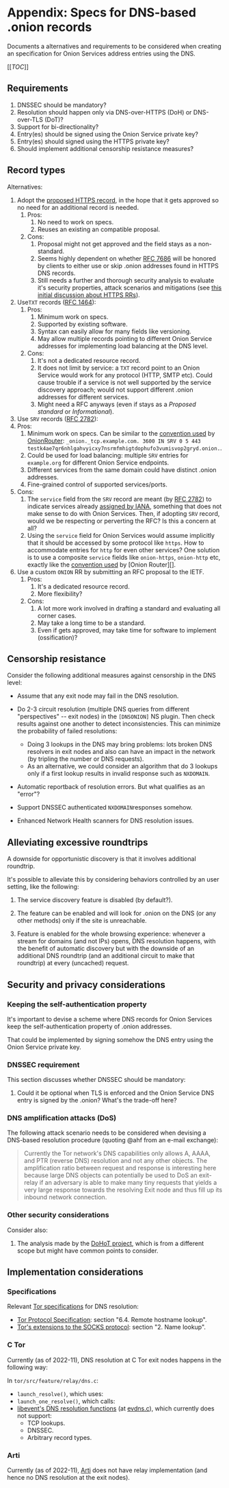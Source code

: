 # Appendix: Specs for DNS-based .onion records

Documents a alternatives and requirements to be considered when creating an
specification for Onion Services address entries using the DNS.

[[_TOC_]]

## Requirements

1. DNSSEC should be mandatory?
2. Resolution should happen only via DNS-over-HTTPS (DoH) or DNS-over-TLS (DoT)?
3. Support for bi-directionality?
4. Entry(es) should be signed using the Onion Service private key?
5. Entry(es) should signed using the HTTPS private key?
6. Should implement additional censorship resistance measures?

## Record types

Alternatives:

1. Adopt the [proposed HTTPS record][], in the hope that it gets approved so no
   need for an additional record is needed.
   1. Pros:
      1. No need to work on specs.
      2. Reuses an existing an compatible proposal.
   2. Cons:
      1. Proposal might not get approved and the field stays as a non-standard.
      2. Seems highly dependent on whether [RFC 7686][] will be honored by clients to
         either use or skip .onion addresses found in HTTPS DNS records.
      3. Still needs a further and thorough security analysis to evaluate it's
         security properties, attack scenarios and mitigations (see [this
         initial discussion about HTTPS RRs][]).
2. Use`TXT` records ([RFC 1464][]):
   1. Pros:
      1. Minimum work on specs.
      2. Supported by existing software.
      3. Syntax can easily allow for many fields like versioning.
      4. May allow multiple records pointing to different Onion Service
         addresses for implementing load balancing at the DNS level.
   2. Cons:
      1. It's not a dedicated resource record.
      2. It does not limit by service: a `TXT` record point to an Onion Service
         would work for any protocol (HTTP, SMTP etc). Could cause trouble if a
         service is not well supported by the service discovery approach; would
         not support different .onion addresses for different services.
      3. Might need a RFC anyways (even if stays as a *Proposed standard* or *Informational*).
3. Use `SRV` records ([RFC 2782][]):
  1. Pros:
      1. Minimum work on specs. Can be similar to the [convention used][] by [OnionRouter][]:
         `_onion._tcp.example.com. 3600 IN SRV 0 5 443 testk4ae7qr6nhlgahvyicxy7nsrmfmhigtdophufo3vumisvop2gryd.onion.`.
      2. Could be used for load balancing: multiple `SRV` entries for
         `example.org` for different Onion Service endpoints.
      3. Different services from the same domain could have distinct .onion addresses.
      4. Fine-grained control of supported services/ports.
  2. Cons:
      1. The `service` field from the `SRV` record are meant (by [RFC 2782][])
         to indicate services already [assigned by IANA][], something that does
         not make sense to do with Onion Services. Then, if adopting `SRV` record,
         would we be respecting or perverting the RFC? Is this a concern at all?
      2. Using the `service` field for Onion Services would assume implicitly
         that it should be accessed by some protocol like `https`. How to
         accommodate entries for `http` for even other services? One solution is to use
         a composite `service` fields like `onion-https`, `onion-http` etc, exactly like
         the [convention used][] by [Onion Router][].
3. Use a custom `ONION` RR by submitting an RFC proposal to the IETF.
   1. Pros:
      1. It's a dedicated resource record.
      2. More flexibility?
   2. Cons:
      1. A lot more work involved in drafting a standard and evaluating all corner cases.
      2. May take a long time to be a standard.
      3. Even if gets approved, may take time for software to implement (ossification)?

[proposed HTTPS record]: https://gitlab.torproject.org/tpo/applications/tor-browser/-/issues/41325
[this initial discussion about HTTPS RRs]: https://emilymstark.com/2020/10/24/strict-transport-security-vs-https-resource-records-the-showdown.html
[RFC 7686]: https://www.rfc-editor.org/info/rfc7686
[RFC 1464]: https://www.rfc-editor.org/rfc/rfc1464
[RFC 2782]: https://datatracker.ietf.org/doc/html/rfc2782
[convention used]: https://github.com/ehloonion/onionmx/blob/master/SRV.md
[OnionRouter]: https://github.com/ehloonion/onionrouter
[assigned by IANA]: https://www.iana.org/assignments/service-names-port-numbers/service-names-port-numbers.xhtml

## Censorship resistance

Consider the following additional measures against censorship in the DNS level:

* Assume that any exit node may fail in the DNS resolution.
* Do 2-3 circuit resolution (multiple DNS queries from different "perspectives"
  -- exit nodes) in the `[DNSONION]` NS plugin. Then check results against one
  another to detect inconsistencies. This can minimize the probability of failed
  resolutions:
  * Doing 3 lookups in the DNS may bring problems: lots broken DNS resolvers in
    exit nodes and also can have an impact in the network (by tripling the
    number or DNS requests).
  * As an alternative, we could consider an algorithm that do 3 lookups only if
    a first lookup results in invalid response such as `NXDOMAIN`.

* Automatic reportback of resolution errors. But what qualifies as an "error"?
* Support DNSSEC authenticated `NXDOMAIN`responses somehow.
* Enhanced Network Health scanners for DNS resolution issues.

## Alleviating excessive roundtrips

A downside for opportunistic discovery is that it involves additional
roundtrip.

It's possible to alleviate this by considering behaviors controlled by an user
setting, like the following:

1. The service discovery feature is disabled (by default?).

2. The feature can be enabled and will look for .onion on the DNS (or
   any other methods) only if the site is unreachable.

3. Feature is enabled for the whole browsing experience: whenever a
   stream for domains (and not IPs) opens, DNS resolution happens, with the
   benefit of automatic discovery but with the downside of an additional
   DNS roundtrip (and an additional circuit to make that roundtrip) at every
   (uncached) request.

## Security and privacy considerations

### Keeping the self-authentication property

It's important to devise a scheme where DNS records for Onion Services keep
the self-authentication property of .onion addresses.

That could be implemented by signing somehow the DNS entry using the Onion
Service private key.

### DNSSEC requirement

This section discusses whether DNSSEC should be mandatory:

1. Could it be optional when TLS is enforced and the Onion Service DNS entry
   is signed by the .onion? What's the trade-off here?

### DNS amplification attacks (DoS)

The following attack scenario needs to be considered when devising a DNS-based
resolution procedure (quoting @ahf from an e-mail exchange):

> Currently the Tor network's DNS capabilities only allows A, AAAA, and PTR
> (reverse DNS) resolution and not any other objects. The amplification ratio
> between request and response is interesting here because large DNS objects
> can potentially be used to DoS an exit-relay if an adversary is able to make
> many tiny requests that yields a very large response towards the resolving
> Exit node and thus fill up its inbound network connection.

### Other security considerations

Consider also:

1. The analysis made by the [DoHoT project][], which is from a different scope
   but might have common points to consider.

[DoHoT project]: https://github.com/alecmuffett/dohot

## Implementation considerations

### Specifications

Relevant [Tor specifications][] for DNS resolution:

* [Tor Protocol Specification][]: section "6.4. Remote hostname lookup".
* [Tor's extensions to the SOCKS protocol][]: section "2. Name lookup".

[Tor specifications]: https://gitlab.torproject.org/tpo/core/torspec
[Tor Protocol Specification]: https://gitlab.torproject.org/tpo/core/torspec/-/blob/main/tor-spec.txt
[Tor's extensions to the SOCKS protocol]: https://gitlab.torproject.org/tpo/core/torspec/-/blob/main/socks-extensions.txt

### C Tor

Currently (as of 2022-11), DNS resolution at C Tor exit nodes happens in the
following way:

In `tor/src/feature/relay/dns.c`:

* `launch_resolve()`, which uses:
* `launch_one_resolve()`, which calls:
* [libevent's DNS resolution functions][] (at [evdns.c][]), which currently does not support:
    * TCP lookups.
    * DNSSEC.
    * Arbitrary record types.

[libevent's DNS resolution functions]: https://libevent.org/libevent-book/Ref9_dns.html
[evdns.c]: https://github.com/libevent/libevent/blob/master/evdns.c

### Arti

Currently (as of 2022-11), [Arti][] does not have relay implementation (and
hence no DNS resolution at the exit nodes).

[Arti]: https://gitlab.torproject.org/tpo/core/arti/
